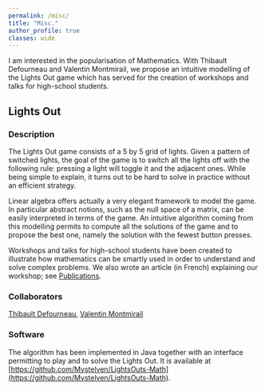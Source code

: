 ```yaml
---
permalink: /misc/
title: "Misc."
author_profile: true
classes: wide
---
```


I am interested in the popularisation of Mathematics. With Thibault Defourneau and Valentin Montmirail, we propose an intuitive modelling of the Lights Out game which has served for the creation of workshops and talks for high-school students.

## Lights Out

### Description

The Lights Out game consists of a 5 by 5 grid of lights. Given a pattern of switched lights, the goal of the game is to switch all the lights off with the following rule: pressing a light will toggle it and the adjacent ones. While being simple to explain, it turns out to be hard to solve in practice without an efficient strategy.<br />

Linear algebra offers actually a very elegant framework to model the game. In particular abstract notions, such as the null space of a matrix, can be easily interpreted in terms of the game. An intuitive algorithm coming from this modelling permits to compute all the solutions of the game and to propose the best one, namely the solution with the fewest button presses.<br />

Workshops and talks for high-school students have been created to illustrate how mathematics can be smartly used in order to understand and solve complex problems. We also wrote an article (in French) explaining our workshop; see [Publications](https://fdewez.github.io/publications/).

### Collaborators

[Thibault Defourneau](https://www.linkedin.com/in/thibault-defourneau-6b138812a/), [Valentin Montmirail](https://scholar.google.fr/citations?user=pdC7MpcAAAAJ&hl=fr&oe=ASCII)

### Software

The algorithm has been implemented in Java together with an interface permitting to play and to solve the Lights Out. It is available at [https://github.com/Mystelven/LightsOuts-Math](https://github.com/Mystelven/LightsOuts-Math).